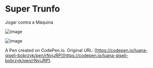 # Super Trunfo

Jogar contra a Máquina

![image](https://user-images.githubusercontent.com/86742120/219817003-451fddb9-8d25-484e-9275-6cd34b392900.png)

![image](https://user-images.githubusercontent.com/86742120/219817050-c4c429ef-84e9-4643-9fe8-4d9b317f8dfa.png)

A Pen created on CodePen.io. Original URL: [https://codepen.io/luana-giseli-bobrzyk/pen/rNvjJRP](https://codepen.io/luana-giseli-bobrzyk/pen/rNvjJRP).

